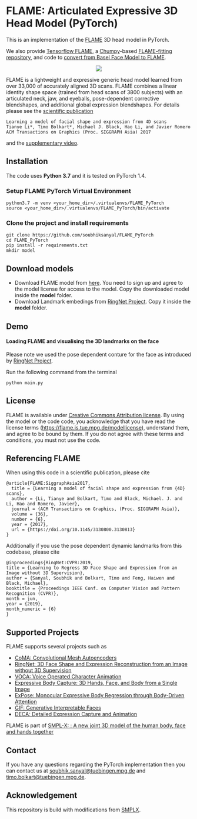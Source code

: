 # FLAME: Articulated Expressive 3D Head Model (PyTorch)

This is an implementation of the [FLAME](http://flame.is.tue.mpg.de/) 3D head model in PyTorch.

We also provide [Tensorflow FLAME](https://github.com/TimoBolkart/TF_FLAME), a [Chumpy](https://github.com/mattloper/chumpy)-based [FLAME-fitting repository](https://github.com/Rubikplayer/flame-fitting), and code to [convert from Basel Face Model to FLAME](https://github.com/TimoBolkart/BFM_to_FLAME).

<p align="center"> 
<img src="gifs/model_variations.gif">
</p>

FLAME is a lightweight and expressive generic head model learned from over 33,000 of accurately aligned 3D scans. FLAME combines a linear identity shape space (trained from head scans of 3800 subjects) with an articulated neck, jaw, and eyeballs, pose-dependent corrective blendshapes, and additional global expression blendshapes. For details please see the [scientific publication](https://ps.is.tuebingen.mpg.de/uploads_file/attachment/attachment/400/paper.pdf)

```
Learning a model of facial shape and expression from 4D scans
Tianye Li*, Timo Bolkart*, Michael J. Black, Hao Li, and Javier Romero
ACM Transactions on Graphics (Proc. SIGGRAPH Asia) 2017
```
and the [supplementary video](https://youtu.be/36rPTkhiJTM).

## Installation

The code uses **Python 3.7** and it is tested on PyTorch 1.4.

### Setup FLAME PyTorch Virtual Environment

```
python3.7 -m venv <your_home_dir>/.virtualenvs/FLAME_PyTorch
source <your_home_dir>/.virtualenvs/FLAME_PyTorch/bin/activate
```
### Clone the project and install requirements

```
git clone https://github.com/soubhiksanyal/FLAME_PyTorch
cd FLAME_PyTorch
pip install -r requirements.txt
mkdir model
```

## Download models

* Download FLAME model from [here](http://flame.is.tue.mpg.de/). You need to sign up and agree to the model license for access to the model. Copy the downloaded model inside the **model** folder. 
* Download Landmark embedings from [RingNet Project](https://github.com/soubhiksanyal/RingNet/tree/master/flame_model). Copy it inside the **model** folder. 

## Demo

#### Loading FLAME and visualising the 3D landmarks on the face

Please note we used the pose dependent conture for the face as introduced by [RingNet Project](https://github.com/soubhiksanyal/RingNet/tree/master/flame_model).

Run the following command from the terminal

```
python main.py
```

## License

FLAME is available under [Creative Commons Attribution license](https://creativecommons.org/licenses/by/4.0/). By using the model or the code code, you acknowledge that you have read the license terms (https://flame.is.tue.mpg.de/modellicense), understand them, and agree to be bound by them. If you do not agree with these terms and conditions, you must not use the code.

## Referencing FLAME

When using this code in a scientific publication, please cite 
```
@article{FLAME:SiggraphAsia2017,
  title = {Learning a model of facial shape and expression from {4D} scans},
  author = {Li, Tianye and Bolkart, Timo and Black, Michael. J. and Li, Hao and Romero, Javier},
  journal = {ACM Transactions on Graphics, (Proc. SIGGRAPH Asia)},
  volume = {36},
  number = {6},
  year = {2017},
  url = {https://doi.org/10.1145/3130800.3130813}
}
```

Additionally if you use the pose dependent dynamic landmarks from this codebase, please cite 

```
@inproceedings{RingNet:CVPR:2019,
title = {Learning to Regress 3D Face Shape and Expression from an Image without 3D Supervision},
author = {Sanyal, Soubhik and Bolkart, Timo and Feng, Haiwen and Black, Michael},
booktitle = {Proceedings IEEE Conf. on Computer Vision and Pattern Recognition (CVPR)},
month = jun,
year = {2019},
month_numeric = {6}
}
```

## Supported Projects

FLAME supports several projects such as

* [CoMA: Convolutional Mesh Autoencoders](https://github.com/anuragranj/coma)
* [RingNet: 3D Face Shape and Expression Reconstruction from an Image without 3D Supervision](https://github.com/soubhiksanyal/RingNet)
* [VOCA: Voice Operated Character Animation](https://github.com/TimoBolkart/voca)
* [Expressive Body Capture: 3D Hands, Face, and Body from a Single Image](https://github.com/vchoutas/smplify-x)
* [ExPose: Monocular Expressive Body Regression through Body-Driven Attention](https://github.com/vchoutas/expose)
* [GIF: Generative Interpretable Faces](https://github.com/ParthaEth/GIF)
* [DECA: Detailed Expression Capture and Animation](https://github.com/YadiraF/DECA)

FLAME is part of [SMPL-X: : A new joint 3D model of the human body, face and hands together](https://github.com/vchoutas/smplx)

## Contact

If you have any questions regarding the PyTorch implementation then you can contact us at soubhik.sanyal@tuebingen.mpg.de and timo.bolkart@tuebingen.mpg.de.

## Acknowledgement 

This repository is build with modifications from [SMPLX](https://github.com/vchoutas/smplx).
